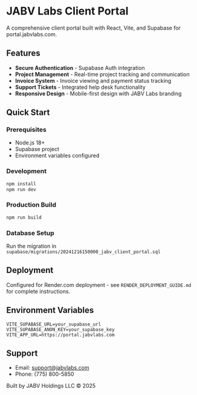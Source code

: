 # JABV Labs Client Portal

A comprehensive client portal built with React, Vite, and Supabase for portal.jabvlabs.com.

## Features

- **Secure Authentication** - Supabase Auth integration
- **Project Management** - Real-time project tracking and communication
- **Invoice System** - Invoice viewing and payment status tracking
- **Support Tickets** - Integrated help desk functionality
- **Responsive Design** - Mobile-first design with JABV Labs branding

## Quick Start

### Prerequisites
- Node.js 18+ 
- Supabase project
- Environment variables configured

### Development
```bash
npm install
npm run dev
```

### Production Build
```bash
npm run build
```

### Database Setup
Run the migration in `supabase/migrations/20241216150000_jabv_client_portal.sql`

## Deployment
Configured for Render.com deployment - see `RENDER_DEPLOYMENT_GUIDE.md` for complete instructions.

## Environment Variables
```
VITE_SUPABASE_URL=your_supabase_url
VITE_SUPABASE_ANON_KEY=your_supabase_key
VITE_APP_URL=https://portal.jabvlabs.com
```

## Support
- Email: support@jabvlabs.com
- Phone: (775) 800-5850

Built by JABV Holdings LLC © 2025